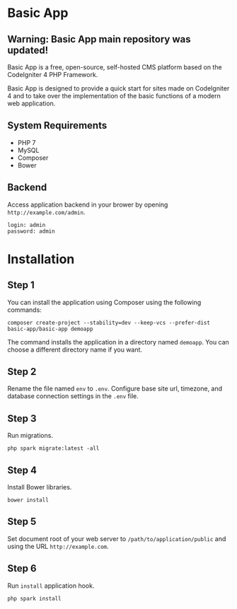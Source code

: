 Basic App
=========

## Warning: Basic App main repository was updated!

Basic App is a free, open-source, self-hosted CMS platform based on the CodeIgniter 4 PHP Framework.

Basic App is designed to provide a quick start for sites made on CodeIgniter 4 and to take over the implementation of the basic functions of a modern web application.

## System Requirements

- PHP 7
- MySQL
- Composer
- Bower

## Backend

Access application backend in your brower by opening `http://example.com/admin`.
```
login: admin
password: admin
```

Installation
============

## Step 1

You can install the application using Composer using the following commands:

    composer create-project --stability=dev --keep-vcs --prefer-dist basic-app/basic-app demoapp
    
The command installs the application in a directory named `demoapp`. You can choose a different directory name if you want.

## Step 2

Rename the file named `env` to `.env`. Configure base site url, timezone, and database connection settings in the `.env` file.

## Step 3

Run migrations.

    php spark migrate:latest -all
    
## Step 4

Install Bower libraries.

    bower install
    
## Step 5

Set document root of your web server to `/path/to/application/public` and using the URL `http://example.com`.
   
## Step 6

Run `install` application hook.

    php spark install